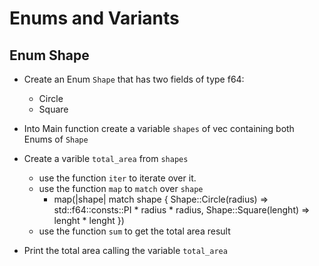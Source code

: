 # Enums and Variants


## Enum Shape

- Create an Enum `Shape` that has two fields of type f64:
  - Circle
  - Square

- Into Main function create a variable `shapes` of vec containing both Enums of `Shape`

- Create a varible `total_area` from `shapes`
  - use the function `iter` to iterate over it.
  - use the function `map` to `match` over `shape`
    - map(|shape| match shape {
          Shape::Circle(radius) => std::f64::consts::PI * radius * radius,
          Shape::Square(lenght) => lenght * lenght
      })
  - use the function `sum` to get the total area result

- Print the total area calling the variable `total_area`